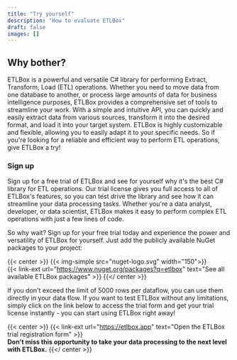 ```yaml
---
title: "Try yourself"
description: "How to evaluate ETLBox"
draft: false
images: []
---
```


## Why bother? 

ETLBox is a powerful and versatile C# library for performing Extract, Transform, Load (ETL) operations. Whether you need to move data from one database to another, or process large amounts of data for business intelligence purposes, ETLBox provides a comprehensive set of tools to streamline your work. With a simple and intuitive API, you can quickly and easily extract data from various sources, transform it into the desired format, and load it into your target system. ETLBox is highly customizable and flexible, allowing you to easily adapt it to your specific needs. So if you're looking for a reliable and efficient way to perform ETL operations, give ETLBox a try!

### Sign up

Sign up for a free trial of ETLBox and see for yourself why it's the best C# library for ETL operations. Our trial license gives you full access to all of ETLBox's features, so you can test drive the library and see how it can streamline your data processing tasks. Whether you're a data analyst, developer, or data scientist, ETLBox makes it easy to perform complex ETL operations with just a few lines of code.

So why wait? Sign up for your free trial today and experience the power and versatility of ETLBox for yourself. Just add the publicly available NuGet packages to your project:

{{< center >}}
{{< img-simple src="nuget-logo.svg" width="150">}}<br />
{{< link-ext url="https://www.nuget.org/packages?q=etlbox" text="See all available ETLBox packages" >}} 
{{</ center >}}

If you don't exceed the limit of 5000 rows per dataflow, you can use them directly in your data flow. If you want to test ETLBox without any limitations,  simply click on the link below to access the trial form and get your trial license instantly - you can start using ETLBox right away!

{{< center >}}
{{< link-ext url="https://etlbox.app" text="Open the ETLBox trial registration form" >}} <br/>
<b>Don't miss this opportunity to take your data processing to the next level with ETLBox.</b>
{{</ center >}}

